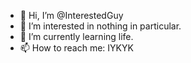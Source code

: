 - 👋 Hi, I’m @InterestedGuy
- 👀 I’m interested in nothing in particular.
- 🌱 I’m currently learning life.
- 📫 How to reach me: IYKYK

<!---
InterestedGuy/InterestedGuy is a ✨ special ✨ repository because its `README.md` (this file) appears on your GitHub profile.
You can click the Preview link to take a look at your changes.
--->
